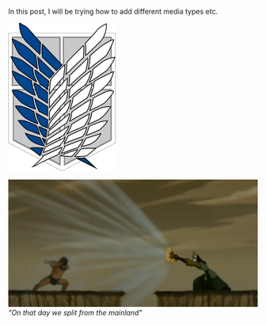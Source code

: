 In this post, I will be trying how to add different media types etc. 

![Wings of Freedom](../mediafiles/imagetest/wingsoffreedom.png)

![Avatar Kyoshi](../mediafiles/imagetest/kyoshi2.webp)
*"On that day we split from the mainland"*
